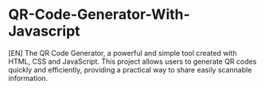 # QR-Code-Generator-With-Javascript
[EN] The QR Code Generator, a powerful and simple tool created with HTML, CSS and JavaScript. This project allows users to generate QR codes quickly and efficiently, providing a practical way to share easily scannable information.
